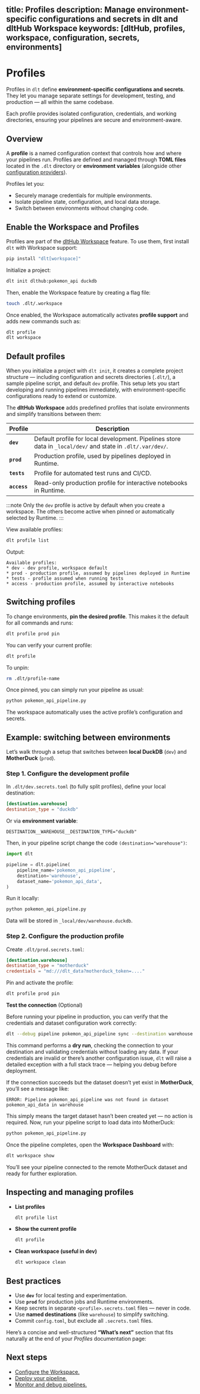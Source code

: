 title: Profiles
description: Manage environment-specific configurations and secrets in dlt and dltHub Workspace
keywords: [dltHub, profiles, workspace, configuration, secrets, environments]
---

# Profiles

Profiles in `dlt` define **environment-specific configurations and secrets**.
They let you manage separate settings for development, testing, and production — all within the same codebase.

Each profile provides isolated configuration, credentials, and working directories, ensuring your pipelines are secure and environment-aware.

## Overview

A **profile** is a named configuration context that controls how and where your pipelines run.
Profiles are defined and managed through **TOML files** located in the `.dlt` directory or **environment variables** (alongside other [configuration providers](../general-usage/credentials)).

Profiles let you:

* Securely manage credentials for multiple environments.
* Isolate pipeline state, configuration, and local data storage.
* Switch between environments without changing code.

## Enable the Workspace and Profiles

Profiles are part of the [dltHub Workspace](workspace) feature.
To use them, first install `dlt` with Workspace support:

```bash
pip install "dlt[workspace]"
```
Initialize a project:

```bash
dlt init dlthub:pokemon_api duckdb
```

Then, enable the Workspace feature by creating a flag file:

```bash
touch .dlt/.workspace
```

Once enabled, the Workspace automatically activates **profile support** and adds new commands such as:

```bash
dlt profile
dlt workspace
```

## Default profiles

When you initialize a project with `dlt init`, it creates a complete project structure — including configuration and secrets directories (`.dlt/`), a sample pipeline script, and default `dev` profile.
This setup lets you start developing and running pipelines immediately, with environment-specific configurations ready to extend or customize.

The **dltHub Workspace** adds predefined profiles that isolate environments and simplify transitions between them:

| Profile | Description                                                                                                 |
|----------|-------------------------------------------------------------------------------------------------------------|
| **`dev`** | Default profile for local development. Pipelines store data in `_local/dev/` and state in `.dlt/.var/dev/`. |
| **`prod`** | Production profile, used by pipelines deployed in Runtime.                                                  |
| **`tests`** | Profile for automated test runs and CI/CD.                                                                  |
| **`access`** | Read-only production profile for interactive notebooks in Runtime.                                          |

:::note
Only the `dev` profile is active by default when you create a workspace.
The others become active when pinned or automatically selected by Runtime.
:::

View available profiles:

```bash
dlt profile list
```

Output:

```text
Available profiles:
* dev - dev profile, workspace default
* prod - production profile, assumed by pipelines deployed in Runtime
* tests - profile assumed when running tests
* access - production profile, assumed by interactive notebooks
```

## Switching profiles

To change environments, **pin the desired profile**.
This makes it the default for all commands and runs:

```bash
dlt profile prod pin
```

You can verify your current profile:

```bash
dlt profile
```

To unpin:

```bash
rm .dlt/profile-name
```

Once pinned, you can simply run your pipeline as usual:

```bash
python pokemon_api_pipeline.py
```

The workspace automatically uses the active profile’s configuration and secrets.

## Example: switching between environments

Let’s walk through a setup that switches between **local DuckDB** (`dev`) and **MotherDuck** (`prod`).

### Step 1. Configure the development profile

In `.dlt/dev.secrets.toml` (to fully split profiles), define your local destination:

```toml
[destination.warehouse]
destination_type = "duckdb"
```

Or via **environment variable**:

```shell
DESTINATION__WAREHOUSE__DESTINATION_TYPE="duckdb"
```

Then, in your pipeline script change the code `(destination="warehouse")`:

```py
import dlt

pipeline = dlt.pipeline(
    pipeline_name='pokemon_api_pipeline',
    destination='warehouse',
    dataset_name='pokemon_api_data',
)
```

Run it locally:

```bash
python pokemon_api_pipeline.py
```

Data will be stored in `_local/dev/warehouse.duckdb`.


### Step 2. Configure the production profile

Create `.dlt/prod.secrets.toml`:

```toml
[destination.warehouse]
destination_type = "motherduck"
credentials = "md:///dlt_data?motherduck_token=...."
```

Pin and activate the profile:

```bash
dlt profile prod pin
```

**Test the connection** (Optional)

Before running your pipeline in production, you can verify that the credentials and dataset configuration work correctly:

```bash
dlt --debug pipeline pokemon_api_pipeline sync --destination warehouse --dataset-name pokemon_api_data
```

This command performs a **dry run**, checking the connection to your destination and validating credentials without loading any data.
If your credentials are invalid or there’s another configuration issue, `dlt` will raise a detailed exception with a full stack trace — helping you debug before deployment.

If the connection succeeds but the dataset doesn’t yet exist in **MotherDuck**, you’ll see a message like:

```text
ERROR: Pipeline pokemon_api_pipeline was not found in dataset pokemon_api_data in warehouse
```

This simply means the target dataset hasn’t been created yet — no action is required.
Now, run your pipeline script to load data into MotherDuck:

```bash
python pokemon_api_pipeline.py
```

Once the pipeline completes, open the **Workspace Dashboard** with:

```bash
dlt workspace show
```

You’ll see your pipeline connected to the remote MotherDuck dataset and ready for further exploration.


## Inspecting and managing profiles

* **List profiles**

  ```bash
  dlt profile list
  ```

* **Show the current profile**

  ```bash
  dlt profile
  ```

* **Clean workspace (useful in dev)**

  ```bash
  dlt workspace clean
  ```

## Best practices

* Use **`dev`** for local testing and experimentation.
* Use **`prod`** for production jobs and Runtime environments.
* Keep secrets in separate `<profile>.secrets.toml` files — never in code.
* Use **named destinations** (like `warehouse`) to simplify switching.
* Commit `config.toml`, but exclude all `.secrets.toml` files.


Here’s a concise and well-structured **“What’s next”** section that fits naturally at the end of your *Profiles* documentation page:

## Next steps

* [Configure the Workspace.](workspace)
* [Deploy your pipeline.](../walkthroughs/deploy-a-pipeline)
* [Monitor and debug pipelines.](../general-usage/pipeline#monitor-the-loading-progress)

